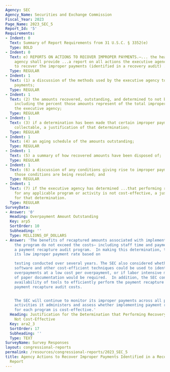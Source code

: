 ```yaml
---
Agency: SEC
Agency_Name: Securities and Exchange Commission
Fiscal_Year: 2023
Page_Name: 2023_SEC_5
Report_Id: '5'
Requirements:
- Indent: 0
  Text: Summary of Report Requirements from 31 U.S.C. § 3352(e)
  Type: BOLD
- Indent: 0
  Text: e) REPORTS ON ACTIONS TO RECOVER IMPROPER PAYMENTS.—... the head of the executive
    agency shall provide ...a report on all actions the executive agency is taking
    to recover the improper payments (identified in a recovery audit) ..including—
  Type: REGULAR
- Indent: 1
  Text: (1) a discussion of the methods used by the executive agency to recover improper
    payments;
  Type: REGULAR
- Indent: 1
  Text: (2) the amounts recovered, outstanding, and determined to not be collectable,
    including the percent those amounts represent of the total improper payments of
    the executive agency;
  Type: REGULAR
- Indent: 1
  Text: (3) if a determination has been made that certain improper payments are not
    collectable, a justification of that determination;
  Type: REGULAR
- Indent: 1
  Text: (4) an aging schedule of the amounts outstanding;
  Type: REGULAR
- Indent: 1
  Text: (5) a summary of how recovered amounts have been disposed of;
  Type: REGULAR
- Indent: 1
  Text: (6) a discussion of any conditions giving rise to improper payments and how
    those conditions are being resolved; and
  Type: REGULAR
- Indent: 1
  Text: (7) if the executive agency has determined ...that performing recovery audits
    for any applicable program or activity is not cost-effective, a justification
    for that determination.
  Type: REGULAR
SurveyData:
- Answer: '0'
  Heading: Overpayment Amount Outstanding
  Key: arp5
  SortOrder: 10
  Subheading: ''
  Type: MILLIONS_OF_DOLLARS
- Answer: 'The benefits of recaptured amounts associated with implementing and overseeing
    the program do not exceed the costs— including staff time and payments to contractors—of
    a payment recapture audit program.  In making this determination, the SEC considered
    its low improper payment rate based on

    testing conducted over several years. The SEC also considered whether sophisticated
    software and other cost-efficient techniques could be used to identify significant
    overpayments at a low cost per overpayment, or if labor intensive manual reviews
    of paper documentation would be required.  In addition, the SEC considered the
    availability of tools to efficiently perform the payment recapture audit and minimize
    payment recapture audit costs.


    The SEC will continue to monitor its improper payments across all programs and
    activities it administers and assess whether implementing payment recapture audits
    for each program is cost-effective.'
  Heading: Justification for the Determination that Performing Recovery Audits are
    Not Cost-Effective
  Key: ara2_3
  SortOrder: 17
  Subheading: ''
  Type: TEXT
SurveyName: Survey Responses
layout: congressional-reports
permalink: /resources/congressional-reports/2023_SEC_5
title: Agency Actions to Recover Improper Payments Identified in a Recovery Audit
  Report
---
```

